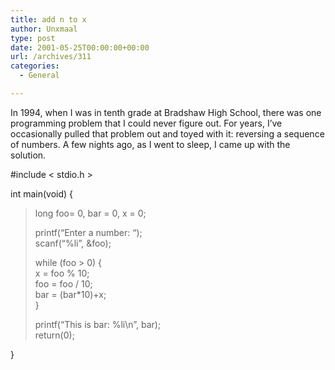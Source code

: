 ```yaml
---
title: add n to x
author: Unxmaal
type: post
date: 2001-05-25T00:00:00+00:00
url: /archives/311
categories:
  - General

---
```

In 1994, when I was in tenth grade at Bradshaw High School, there was one programming problem that I could never figure out. For years, I&#8217;ve occasionally pulled that problem out and toyed with it: reversing a sequence of numbers. A few nights ago, as I went to sleep, I came up with the solution.

#include < stdio.h >

int main(void) {

> long foo= 0, bar = 0, x = 0;
> 
> printf(&#8220;Enter a number: &#8220;);  
> scanf(&#8220;%li&#8221;, &foo);
> 
> while (foo > 0) {  
> x = foo % 10;  
> foo = foo / 10;  
> bar = (bar*10)+x;  
> }
> 
> printf(&#8220;This is bar: %li\n&#8221;, bar);  
> return(0);

}